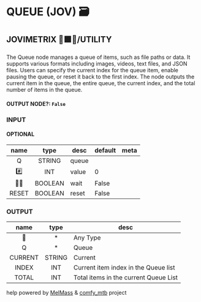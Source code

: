 # QUEUE (JOV) 🗃

## JOVIMETRIX 🔺🟩🔵/UTILITY

The Queue node manages a queue of items, such as file paths or data. It supports various formats including images, videos, text files, and JSON files. Users can specify the current index for the queue item, enable pausing the queue, or reset it back to the first index. The node outputs the current item in the queue, the entire queue, the current index, and the total number of items in the queue.

#### OUTPUT NODE?: `False`

### INPUT

#### OPTIONAL

name|type|desc|default|meta
:---:|:---:|---|---|---
Q|STRING|queue||
#️⃣|INT|value|0|
✋🏽|BOOLEAN|wait|False|
RESET|BOOLEAN|reset|False|

### OUTPUT

name|type|desc
:---:|:---:|---
🔮|*|Any Type
Q|*|Queue
CURRENT|STRING|Current
INDEX|INT|Current item index in the Queue list
TOTAL|INT|Total items in the current Queue List

help powered by [MelMass](https://github.com/melMass) & [comfy_mtb](https://github.com/melMass/comfy_mtb) project